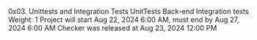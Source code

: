 0x03. Unittests and Integration Tests
UnitTests
Back-end
Integration tests
 Weight: 1
  Project will start Aug 22, 2024 6:00 AM, must end by Aug 27, 2024 6:00 AM
   Checker was released at Aug 23, 2024 12:00 PM
